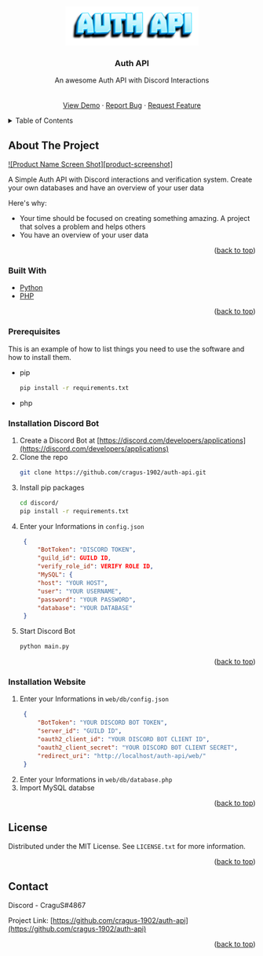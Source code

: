 <div id="top"></div>





<br />
<div align="center">
  <a href="https://github.com/cragus-1902/auth-api/">
    <img src="images/logo.png" alt="Logo" height="80">
  </a>

  <h3 align="center">Auth API</h3>

  <p align="center">
    An awesome Auth API with Discord Interactions
    <br />
    <br />
    <br />
    <a href="https://github.com/cragus-1902/auth-api/">View Demo</a>
    ·
    <a href="https://github.com/cragus-1902/auth-api/issues">Report Bug</a>
    ·
    <a href="https://github.com/cragus-1902/auth-api/issues">Request Feature</a>
  </p>
</div>



<!-- TABLE OF CONTENTS -->
<details>
  <summary>Table of Contents</summary>
  <ol>
    <li>
      <a href="#about-the-project">About The Project</a>
      <ul>
        <li><a href="#built-with">Built With</a></li>
      </ul>
    </li>
    <li>
      <a href="#getting-started">Getting Started</a>
      <ul>
        <li><a href="#prerequisites">Prerequisites</a></li>
        <li><a href="#discord">Installation Discord Bot</a></li>
        <li><a href="#website">Installation Website</a></li>
      </ul>
    </li>
    <li><a href="#usage">Usage</a></li>
    <li><a href="#license">License</a></li>
    <li><a href="#contact">Contact</a></li>
  </ol>
</details>


## About The Project

[![Product Name Screen Shot][product-screenshot]](https://example.com)

  
A Simple Auth API with Discord interactions and verification system. Create your own databases and have an overview of your user data

Here's why:
* Your time should be focused on creating something amazing. A project that solves a problem and helps others
* You have an overview of your user data


<p align="right">(<a href="#top">back to top</a>)</p>



### Built With

* [Python](https://www.python.org/)
* [PHP](https://www.php.net/manual/de/intro-whatis.php)

<p align="right">(<a href="#top">back to top</a>)</p>



### Prerequisites

This is an example of how to list things you need to use the software and how to install them.
* pip
  ```sh
  pip install -r requirements.txt
  ```
* php


<div id="discord"></div>

### Installation Discord Bot

1. Create a Discord Bot at [https://discord.com/developers/applications](https://discord.com/developers/applications)
2. Clone the repo
   ```sh
   git clone https://github.com/cragus-1902/auth-api.git
   ```
3. Install pip packages
   ```sh
   cd discord/
   pip install -r requirements.txt
   ```
4. Enter your Informations in `config.json`
   ```json
	{
		"BotToken": "DISCORD TOKEN",
		"guild_id": GUILD ID,
		"verify_role_id": VERIFY ROLE ID,
		"MySQL": {
		"host": "YOUR HOST",
		"user": "YOUR USERNAME",
		"password": "YOUR PASSWORD",
		"database": "YOUR DATABASE"
	}
   ```
5. Start Discord Bot 
   ```sh
   python main.py
   ```

<p align="right">(<a href="#top">back to top</a>)</p>


<div id="website"></div>

### Installation Website


1. Enter your Informations in `web/db/config.json`
   ```json
	{
		"BotToken": "YOUR DISCORD BOT TOKEN",
		"server_id": "GUILD ID",
		"oauth2_client_id": "YOUR DISCORD BOT CLIENT ID",
		"oauth2_client_secret": "YOUR DISCORD BOT CLIENT SECRET",
		"redirect_uri": "http://localhost/auth-api/web/"
	}
   ```
2. Enter your Informations in `web/db/database.php`
3. Import MySQL databse

<p align="right">(<a href="#top">back to top</a>)</p>




## License

Distributed under the MIT License. See `LICENSE.txt` for more information.

<p align="right">(<a href="#top">back to top</a>)</p>



## Contact

Discord - CraguS#4867

Project Link: [https://github.com/cragus-1902/auth-api](https://github.com/cragus-1902/auth-api)

<p align="right">(<a href="#top">back to top</a>)</p>





